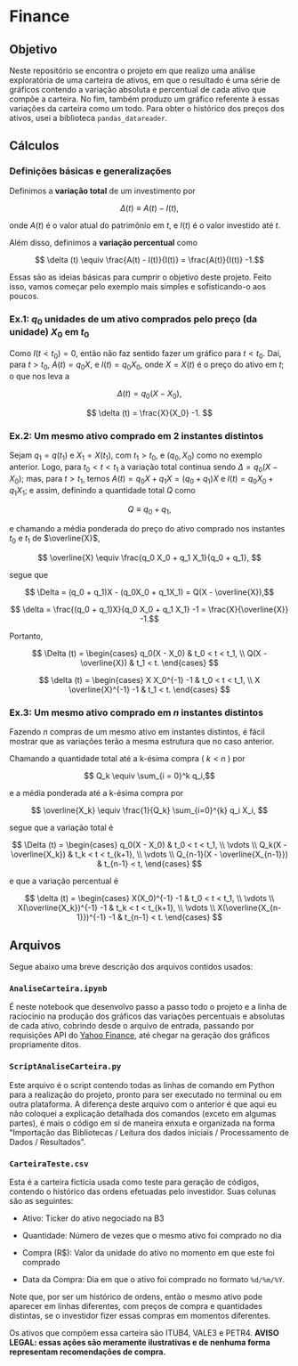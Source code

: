 # **Finance**

## **Objetivo**

Neste repositório se encontra o projeto em que realizo uma análise exploratória de uma carteira de ativos, em que o resultado é uma série de gráficos contendo a variação absoluta e percentual de cada ativo que compõe a carteira. No fim, também produzo um gráfico referente à essas variações da carteira como um todo. Para obter o histórico dos preços dos ativos, usei a biblioteca `pandas_datareader`.

## **Cálculos**

### Definições básicas e generalizações

Definimos a **variação total** de um investimento por

$$ \Delta (t) \equiv A(t) - I(t),$$

onde $A(t)$ é o valor atual do patrimônio em $t$, e $I(t)$ é o valor investido até $t$.

Além disso, definimos a **variação percentual** como

$$ \delta (t) \equiv \frac{A(t) - I(t)}{I(t)} = \frac{A(t)}{I(t)} -1.$$

Essas são as ideias básicas para cumprir o objetivo deste projeto. Feito isso, vamos começar pelo exemplo mais simples e sofisticando-o aos poucos.

### Ex.1: $q_0$ unidades de um ativo comprados pelo preço (da unidade) $X_0$ em $t_0$

Como $I(t < t_0) = 0$, então não faz sentido fazer um gráfico para $t < t_0$. Daí, para $t > t_0$, $A(t) = q_0 X$, e $I(t) = q_0 X_0$, onde $X = X(t)$ é o preço do ativo em $t$; o que nos leva a

$$  \Delta (t) = q_0(X - X_0), $$

$$ \delta (t) = \frac{X}{X_0} -1. $$

### Ex.2: Um mesmo ativo comprado em 2 instantes distintos

Sejam $q_1 = q(t_1)$ e $X_1 = X(t_1)$, com $t_1 > t_0$, e $(q_0,X_0)$ como no exemplo anterior. Logo, para $t_0 < t < t_1$ a variação total continua sendo $\Delta = q_0(X - X_0)$; mas, para $t > t_1$, temos $A(t) = q_0X + q_1X = (q_0 + q_1)X$ e $I(t) = q_0X_0 + q_1X_1$; e assim, definindo a quantidade total $Q$ como

$$ Q \equiv q_0 + q_1,$$

e chamando a média ponderada do preço do ativo comprado nos instantes $t_0$ e $t_1$ de $\overline{X}$,

$$ \overline{X} \equiv \frac{q_0 X_0 + q_1 X_1}{q_0 + q_1}, $$

segue que

$$ \Delta = (q_0 + q_1)X - (q_0X_0 + q_1X_1)  = Q(X - \overline{X}),$$

$$ \delta = \frac{(q_0 + q_1)X}{q_0 X_0 + q_1 X_1} -1 = \frac{X}{\overline{X}} -1.$$

Portanto,

$$
\Delta (t) =
\begin{cases}
q_0(X - X_0) & t_0 < t < t_1, \\
Q(X - \overline{X}) & t_1 < t.
\end{cases}  
$$

$$
\delta (t) =
\begin{cases}
X X_0^{-1} -1 & t_0 < t < t_1, \\
X \overline{X}^{-1} -1 & t_1 < t.
\end{cases}
$$

### Ex.3: Um mesmo ativo comprado em $n$ instantes distintos

Fazendo $n$ compras de um mesmo ativo em instantes distintos, é fácil mostrar que as variações terão a mesma estrutura que no caso anterior.

Chamando a quantidade total até a k-ésima compra ( $k < n$ ) por

$$ Q_k \equiv \sum_{i = 0}^k q_i,$$

e a média ponderada até a k-ésima compra por

$$
\overline{X_k} \equiv
\frac{1}{Q_k}
\sum_{i=0}^{k} q_i X_i,
$$

segue que a variação total é

$$
\Delta (t) =
\begin{cases}
 q_0(X - X_0) & t_0 < t < t_1, \\
 \vdots \\
 Q_k(X - \overline{X_k}) & t_k < t < t_{k+1}, \\
 \vdots \\
 Q_{n-1}(X - \overline{X_{n-1}}) & t_{n-1} < t,
 \end{cases}
$$

e que a variação percentual é

$$
\delta (t) =
\begin{cases}
X(X_0)^{-1} -1 & t_0 < t < t_1, \\
\vdots \\
X(\overline{X_k})^{-1} -1 & t_k < t < t_{k+1}, \\
\vdots \\
X(\overline{X_{n-1}})^{-1} -1 & t_{n-1} < t.
\end{cases}
$$


## **Arquivos**

Segue abaixo uma breve descrição dos arquivos contidos usados:

### `AnaliseCarteira.ipynb`

É neste notebook que desenvolvo passo a passo todo o projeto e a linha de raciocínio na produção dos gráficos das variações percentuais e absolutas de cada ativo, cobrindo desde o arquivo de entrada, passando por requisições API do [Yahoo Finance](https://br.financas.yahoo.com/), até chegar na geração dos gráficos propriamente ditos.

### `ScriptAnaliseCarteira.py`

Este arquivo é o script contendo todas as linhas de comando em Python para a realização do projeto, pronto para ser executado no terminal ou em outra plataforma. A diferença deste arquivo com o anterior é que aqui eu não coloquei a explicação detalhada dos comandos (exceto em algumas partes), é mais o código em si de maneira enxuta e organizada na forma "Importação das Bibliotecas / Leitura dos dados iniciais / Processamento de Dados / Resultados".

### `CarteiraTeste.csv`

Esta é a carteira fictícia usada como teste para geração de códigos, contendo o histórico das ordens efetuadas pelo investidor. Suas colunas são as seguintes:

* Ativo: Ticker do ativo negociado na B3

* Quantidade: Número de vezes que o mesmo ativo foi comprado no dia

* Compra (R$): Valor da unidade do ativo no momento em que este foi comprado

* Data da Compra: Dia em que o ativo foi comprado no formato `%d/%m/%Y`.

Note que, por ser um histórico de ordens, então o mesmo ativo pode aparecer em linhas diferentes, com preços de compra e quantidades distintas, se o investidor fizer essas compras em momentos diferentes.

Os ativos que compõem essa carteira são ITUB4, VALE3 e PETR4. **AVISO LEGAL: essas ações são meramente ilustrativas e de nenhuma forma representam recomendações de compra.**

<!-- ## **Cálculos**

### Definições básicas e generalizações

Definimos a **variação total** de um investimento por

$$ \Delta (t) \equiv A(t) - I(t),$$

onde $A(t)$ é o valor atual do patrimônio em $t$, e $I(t)$ é o valor investido até $t$.

Além disso, definimos a **variação percentual** como

$$ \delta (t) \equiv \frac{A(t) - I(t)}{I(t)} = \frac{A(t)}{I(t)} -1.$$

Essas são as ideias básicas para cumprir o objetivo deste projeto. Feito isso, vamos começar pelo exemplo mais simples e sofisticando-o aos poucos.

### Ex.1: $q_0$ unidades de um ativo comprados pelo preço (da unidade) $X_0$ em $t_0$

Como $I(t < t_0) = 0$, então não faz sentido fazer um gráfico para $t < t_0$. Daí, para $t > t_0$, $A(t) = q_0 X$, e $I(t) = q_0 X_0$, onde $X = X(t)$ é o preço do ativo em $t$; o que nos leva a

$$  \Delta (t) = q_0(X - X_0), $$

$$ \delta (t) = \frac{X}{X_0} -1. $$

### Ex.2: Um mesmo ativo comprado em 2 instantes distintos

Sejam $q_1 = q(t_1)$ e $X_1 = X(t_1)$, com $t_1 > t_0$, e $(q_0,X_0)$ como no exemplo anterior. Logo, para $t_0 < t < t_1$ a variação total continua sendo $\Delta = q_0(X - X_0)$; mas, para $t > t_1$, temos $A(t) = q_0X + q_1X = (q_0 + q_1)X$ e $I(t) = q_0X_0 + q_1X_1$; e assim, definindo a quantidade total $Q$ como

$$ Q \equiv q_0 + q_1,$$

e chamando a média ponderada do preço do ativo comprado nos instantes $t_0$ e $t_1$ de $\overline{X}$,

$$ \overline{X} \equiv \frac{q_0 X_0 + q_1 X_1}{q_0 + q_1}, $$

segue que

$$ \Delta = (q_0 + q_1)X - (q_0X_0 + q_1X_1)  = Q(X - \overline{X}),$$

$$ \delta = \frac{(q_0 + q_1)X}{q_0 X_0 + q_1 X_1} -1 = \frac{X}{\overline{X}} -1.$$

Portanto,

$$
\Delta (t) =
\begin{cases}
q_0(X - X_0) & t_0 < t < t_1, \\
Q(X - \overline{X}) & t_1 < t.
\end{cases}  
$$

$$
\delta (t) =
\begin{cases}
X X_0^{-1} -1 & t_0 < t < t_1, \\
X \overline{X}^{-1} -1 & t_1 < t.
\end{cases}
$$

### Ex.3: Um mesmo ativo comprado em $n$ instantes distintos

Fazendo $n$ compras de um mesmo ativo em instantes distintos, é fácil mostrar que as variações terão a mesma estrutura que no caso anterior.

Chamando a quantidade total até a k-ésima compra ( $k < n$ ) por

$$ Q_k \equiv \sum_{i = 0}^k q_i,$$

e a média ponderada até a k-ésima compra por

$$
\overline{X_k} \equiv
\frac{1}{Q_k}
\sum_{i=0}^{k} q_i X_i,
$$

segue que a variação total é

$$
\Delta (t) =
\begin{cases}
 q_0(X - X_0) & t_0 < t < t_1, \\
 \vdots \\
 Q_k(X - \overline{X_k}) & t_k < t < t_{k+1}, \\
 \vdots \\
 Q_{n-1}(X - \overline{X_{n-1}}) & t_{n-1} < t,
 \end{cases}
$$

e que a variação percentual é

$$
\delta (t) =
\begin{cases}
X(X_0)^{-1} -1 & t_0 < t < t_1, \\
\vdots \\
X(\overline{X_k})^{-1} -1 & t_k < t < t_{k+1}, \\
\vdots \\
X(\overline{X_{n-1}})^{-1} -1 & t_{n-1} < t.
\end{cases}
$$ -->
